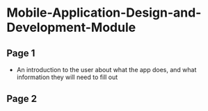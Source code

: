 # Mobile-Application-Design-and-Development-Module
## Page 1
- An introduction to the user about what the app does, and what information they will need to fill out
## Page 2
